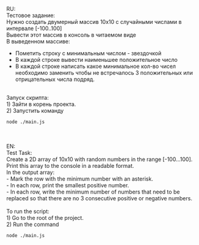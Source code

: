 RU:</br>
Тестовое задание:</br>
Нужно создать двумерный массив 10х10 с случайными числами в интервале [-100..100]</br>
Вывести этот массив в консоль в читаемом виде</br>
В выведенном массиве:</br>
- Пометить строку с минимальным числом - звездочкой</br>
- В каждой строке вывести наименьшее положительное число</br>
- В каждой строке написать какое минимальное кол-во чисел необходимо заменить чтобы не встречалось 3 положительных или отрицательных числа подряд.</br>
</br>
Запуск скрипта: </br>
1) Зайти в корень проекта. </br>
2) Запустить команду </br>

```node ./main.js```

</br>
</br>
EN:</br>
Test Task:</br>
Create a 2D array of 10x10 with random numbers in the range [-100…100].</br>
Print this array to the console in a readable format.</br>
In the output array:</br>
- Mark the row with the minimum number with an asterisk.</br>
- In each row, print the smallest positive number.</br>
- In each row, write the minimum number of numbers that need to be replaced so that there are no 3 consecutive positive or negative numbers.</br>
</br>
To run the script: </br>
1) Go to the root of the project. </br>
2) Run the command </br>

```node ./main.js```
